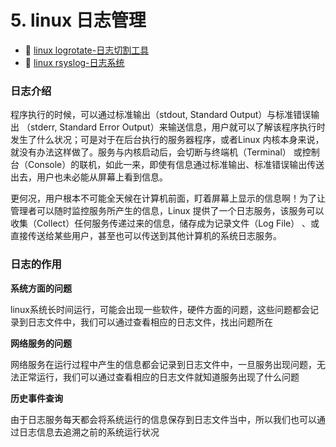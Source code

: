 # 5. linux 日志管理

* 📄 [linux logrotate-日志切割工具](5.%20linux%20日志管理/linux%20logrotate-日志切割工具.md)
* 📄 [linux rsyslog-日志系统](5.%20linux%20日志管理/linux%20rsyslog-日志系统.md)

### 日志介绍

程序执行的时候，可以通过标准输出（stdout, Standard Output）与标准错误输出 （stderr, Standard Error Output）来输送信息，用户就可以了解该程序执行时发生了什么状况；可是对于在后台执行的服务器程序，或者Linux 内核本身来说，就没有办法这样做了。服务与内核启动后，会切断与终端机（Terminal） 或控制台（Console）的联机，如此一来，即使有信息通过标准输出、标准错误输出传送出去，用户也未必能从屏幕上看到信息。

更何况，用户根本不可能全天候在计算机前面，盯着屏幕上显示的信息啊！为了让 管理者可以随时监控服务所产生的信息，Linux 提供了一个日志服务，该服务可以收集（Collect）任何服务传递过来的信息，储存成为记录文件（Log File） 、或直接传送给某些用户，甚至也可以传送到其他计算机的系统日志服务。

### 日志的作用

**系统方面的问题**

linux系统长时间运行，可能会出现一些软件，硬件方面的问题，这些问题都会记录到日志文件中，我们可以通过查看相应的日志文件，找出问题所在

**网络服务的问题**

网络服务在运行过程中产生的信息都会记录到日志文件中，一旦服务出现问题，无法正常运行，我们可以通过查看相应的日志文件就知道服务出现了什么问题

**历史事件查询**

由于日志服务每天都会将系统运行的信息保存到日志文件当中，所以我们也可以通过日志信息去追溯之前的系统运行状况
